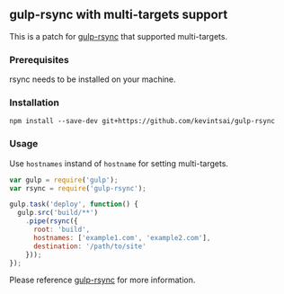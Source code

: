 ## gulp-rsync with multi-targets support

This is a patch for [gulp-rsync](https://github.com/jerrysu/gulp-rsync) that supported multi-targets.

### Prerequisites

rsync needs to be installed on your machine.

### Installation

```
npm install --save-dev git+https://github.com/kevintsai/gulp-rsync
```

### Usage

Use `hostnames` instand of `hostname` for setting multi-targets.

```js
var gulp = require('gulp');
var rsync = require('gulp-rsync');

gulp.task('deploy', function() {
  gulp.src('build/**')
    .pipe(rsync({
      root: 'build',
      hostnames: ['example1.com', 'example2.com'],
      destination: '/path/to/site'
    }));
});
```

Please reference [gulp-rsync](https://github.com/jerrysu/gulp-rsync) for more information.